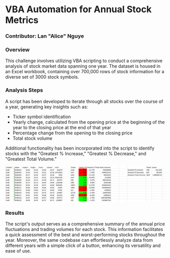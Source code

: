 # VBA Automation for Annual Stock Metrics
### Contributor: Lan "Alice" Nguye

### Overview
This challenge involves utilizing VBA scripting to conduct a comprehensive analysis of stock market data spanning one year. The dataset is housed in an Excel workbook, containing over 700,000 rows of stock information for a diverse set of 3000 stock symbols.

### Analysis Steps
A script has been developed to iterate through all stocks over the course of a year, generating key insights such as:
- Ticker symbol identification
- Yearly change, calculated from the opening price at the beginning of the year to the closing price at the end of that year
- Percentage change from the opening to the closing price
- Total stock volume

Additional functionality has been incorporated into the script to identify stocks with the "Greatest % Increase," "Greatest % Decrease," and "Greatest Total Volume."

![alt text](Output/Output.png)

### Results
The script's output serves as a comprehensive summary of the annual price fluctuations and trading volumes for each stock. This information facilitates a quick assessment of the best and worst-performing stocks throughout the year. Moreover, the same codebase can effortlessly analyze data from different years with a simple click of a button, enhancing its versatility and ease of use.